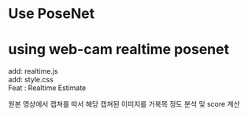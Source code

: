 # Use PoseNet

# using web-cam realtime posenet

add: realtime.js </br>
add: style.css </br>
Feat : Realtime Estimate </br>

원본 영상에서 캡쳐를 따서 해당 캡쳐된 이미지를 거북목 정도 분석 및 score 계산
